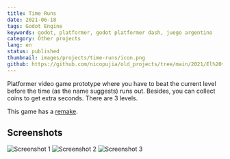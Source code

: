 ```yaml
---
title: Time Runs
date: 2021-06-18
tags: Godot Engine
keywords: godot, platformer, godot platformer dash, juego argentino
category: Other projects
lang: en
status: published
thumbnail: images/projects/time-runs/icon.png
github: https://github.com/nicopujia/old_projects/tree/main/2021/El%20tiempo%20corre
---
```


Platformer video game prototype where you have to beat the current level before the time (as the name suggests) runs out. Besides, you can collect coins to get extra seconds. There are 3 levels.

This game has a [remake]({filename}/jueguito-piola.md).

## Screenshots

![Screenshot 1]({static}/images/projects/time-runs/1.jpg)
![Screenshot 2]({static}/images/projects/time-runs/2.jpg)
![Screenshot 3]({static}/images/projects/time-runs/3.jpg)
